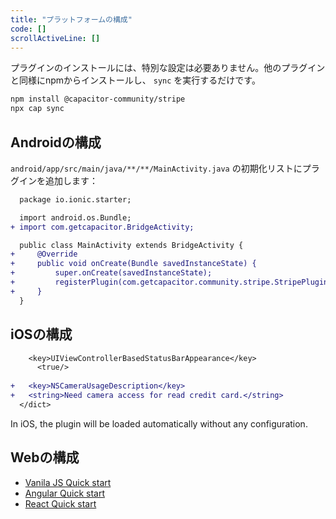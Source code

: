 ```yaml
---
title: "プラットフォームの構成"
code: []
scrollActiveLine: []
---
```


プラグインのインストールには、特別な設定は必要ありません。他のプラグインと同様にnpmからインストールし、 `sync` を実行するだけです。

```bash
npm install @capacitor-community/stripe
npx cap sync
```

## Androidの構成

`android/app/src/main/java/**/**/MainActivity.java` の初期化リストにプラグインを追加します：

```diff java:android/app/src/main/java/**/**/MainActivity.java
  package io.ionic.starter;

  import android.os.Bundle;
+ import com.getcapacitor.BridgeActivity;

  public class MainActivity extends BridgeActivity {
+     @Override
+     public void onCreate(Bundle savedInstanceState) {
+         super.onCreate(savedInstanceState);
+         registerPlugin(com.getcapacitor.community.stripe.StripePlugin.class);
+     }
  }
```

## iOSの構成

```diff plist:ios/App/App/Info.plist
  	<key>UIViewControllerBasedStatusBarAppearance</key>
	  <true/>
    
+   <key>NSCameraUsageDescription</key>
+   <string>Need camera access for read credit card.</string>
  </dict>
```
In iOS, the plugin will be loaded automatically without any configuration.


## Webの構成

- [Vanila JS Quick start](/docs/vanilla-js)
- [Angular Quick start](/docs/angular)
- [React Quick start](/docs/react)
